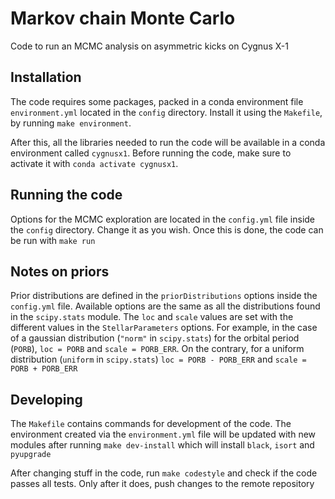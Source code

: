Markov chain Monte Carlo
========================

Code to run an MCMC analysis on asymmetric kicks on Cygnus X-1

Installation
------------

The code requires some packages, packed in a conda environment file `environment.yml` located in
the `config` directory. Install it using the `Makefile`, by running `make environment`.

After this, all the libraries needed to run the code will be available in a conda environment
called `cygnusx1`. Before running the code, make sure to activate it with
`conda activate cygnusx1`.

Running the code
----------------

Options for the MCMC exploration are located in the `config.yml` file inside the `config`
directory. Change it as you wish. Once this is done, the code can be run with `make run`

Notes on priors
---------------

Prior distributions are defined in the `priorDistributions` options inside the `config.yml` file.
Available options are the same as all the distributions found in the `scipy.stats` module. The
`loc` and `scale` values are set with the different values in the `StellarParameters` options. For
example, in the case of a gaussian distribution (`"norm"` in `scipy.stats`) for the orbital period
(`PORB`), `loc = PORB` and `scale = PORB_ERR`. On the contrary, for a uniform distribution
(`uniform` in `scipy.stats`) `loc = PORB - PORB_ERR` and `scale = PORB + PORB_ERR`

Developing
----------

The `Makefile` contains commands for development of the code. The environment created via the
`environment.yml` file will be updated with new modules after running `make dev-install` which
will install `black`, `isort` and `pyupgrade`

After changing stuff in the code, run `make codestyle` and check if the code passes all tests. Only
after it does, push changes to the remote repository
